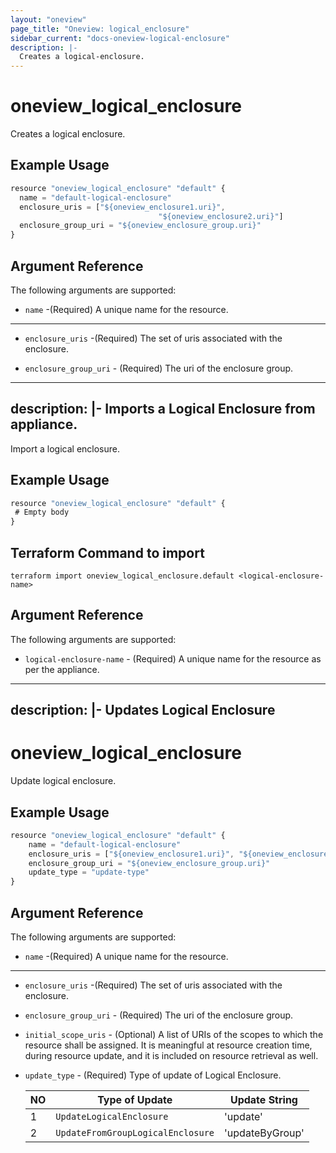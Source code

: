 ```yaml
---
layout: "oneview"
page_title: "Oneview: logical_enclosure"
sidebar_current: "docs-oneview-logical-enclosure"
description: |-
  Creates a logical-enclosure.
---
```


# oneview\_logical\_enclosure

Creates a logical enclosure.

## Example Usage

```js
resource "oneview_logical_enclosure" "default" {
  name = "default-logical-enclosure"
  enclosure_uris = ["${oneview_enclosure1.uri}", 
                                 "${oneview_enclosure2.uri}"]
  enclosure_group_uri = "${oneview_enclosure_group.uri}"
}
```

## Argument Reference

The following arguments are supported: 

* `name` -(Required) A unique name for the resource.

---

* `enclosure_uris` -(Required) The set of uris associated with the enclosure.

* `enclosure_group_uri` - (Required) The uri of the enclosure group. 

---
description: |-
 Imports a Logical Enclosure from appliance.
---

Import a logical enclosure.

## Example Usage

```js
resource "oneview_logical_enclosure" "default" {
 # Empty body
}
```
## Terraform Command to import

	terraform import oneview_logical_enclosure.default <logical-enclosure-name>
	
## Argument Reference

The following arguments are supported: 

* `logical-enclosure-name` - (Required) A unique name for the resource as per the appliance.

- - -
description: |-
  Updates Logical Enclosure
---

# oneview\_logical\_enclosure

Update logical enclosure.

## Example Usage

```js
resource "oneview_logical_enclosure" "default" {
  	name = "default-logical-enclosure"
  	enclosure_uris = ["${oneview_enclosure1.uri}", "${oneview_enclosure2.uri}"]
  	enclosure_group_uri = "${oneview_enclosure_group.uri}"
	update_type = "update-type"
}
```

## Argument Reference

The following arguments are supported: 

* `name` -(Required) A unique name for the resource.

---

* `enclosure_uris` -(Required) The set of uris associated with the enclosure.

* `enclosure_group_uri` - (Required) The uri of the enclosure group. 

* `initial_scope_uris` - (Optional) A list of URIs of the scopes to which the resource shall be assigned.
It is meaningful at resource creation time, during resource update, and it is included on resource retrieval as well.

* `update_type` - (Required) Type of update of Logical Enclosure.

	| NO |        Type of Update                          |   Update String               |
	|----|------------------------------------------------|-------------------------------|
	|  1 |`UpdateLogicalEnclosure`			              |'update'                       |
	|  2 |`UpdateFromGroupLogicalEnclosure`			      |'updateByGroup'                |

